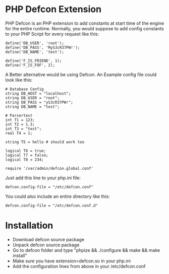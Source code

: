 PHP Defcon Extension
====================

PHP Defcon is an PHP extension to add constants at start time of the engine for the entire runtime.
Normally, you would suppose to add config constants to your PHP Script for every request like this:

	define('DB_USER', 'root');
	define('DB_PASS', 'MyS3cR37PW!');
	define('DB_NAME', 'test');

	define('F_IS_FRIEND', 1);
	define('F_IS_FOF', 2);

A Better alternative would be using Defcon. An Example config file could look like this:

	# Database Config
	string DB_HOST = "localhost";
	string DB_USER = "root";
	string DB_PASS = "yS3cR37PW!";
	string DB_NAME = "test";

	# Parsertest
	int T1 = 123;
	int T2 = 1.3;
	int T3 = "test";
	real T4 = 1;

	string T5 = hello # should work too

	logical T6 = true;
	logical T7 = false;
	logical T8 = 234;

	require '/var/admin/defcon.global.conf'

Just add this line to your php.ini file:

	defcon.config-file = "/etc/defcon.conf"

You could also include an entire directory like this:

	defcon.config-file = "/etc/defcon.conf.d"


Installation
============

* Download defcon source package
* Unpack defcon source package
* Go to defcon folder and type "phpize && ./configure && make && make install"
* Make sure you have extension=defcon.so in your php.ini
* Add the configuration lines from above in your /etc/defcon.conf

